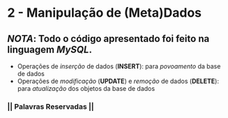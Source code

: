 # 2 - Manipulação de (Meta)Dados

## _NOTA_: Todo o código apresentado foi feito na linguagem _MySQL_.

- Operações de _inserção_ de dados (__INSERT__): para _povoamento_ da base de dados
- Operações de _modificação_ (__UPDATE__) e _remoção_ de dados (__DELETE__): para _atualização_ dos objetos da base de dados

### || Palavras Reservadas ||
